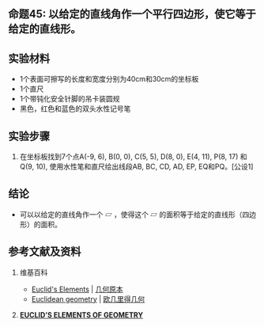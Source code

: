 ## 命题45: 以给定的直线角作一个平行四边形，使它等于给定的直线形。 

## 实验材料

- 1个表面可擦写的长度和宽度分别为40cm和30cm的坐标板
- 1个直尺
- 1个带钝化安全针脚的吊卡装圆规
- 黑色，红色和蓝色的双头水性记号笔

## 实验步骤

1. 在坐标板找到7个点A(-9, 6), B(0, 0), C(5, 5), D(8, 0), E(4, 11), P(8, 17) 和Q(9, 10), 使用水性笔和直尺绘出线段AB, BC, CD, AD, EP, EQ和PQ。[公设1]


## 结论

- 可以以给定的直线角作一个 ▱ ，使得这个 ▱ 的面积等于给定的直线形（四边形）的面积。 

## 参考文献及资料

1. 维基百科
	- [Euclid's Elements](https://en.wikipedia.org/wiki/Euclid%27s_Elements) | [几何原本](https://zh.wikipedia.org/wiki/%E5%87%A0%E4%BD%95%E5%8E%9F%E6%9C%AC) 
	- [Euclidean geometry](https://en.wikipedia.org/wiki/Euclidean_geometry) | [欧几里得几何](https://zh.wikipedia.org/wiki/%E6%AC%A7%E5%87%A0%E9%87%8C%E5%BE%97%E5%87%A0%E4%BD%95) 

2. [**EUCLID’S ELEMENTS OF GEOMETRY**](https://farside.ph.utexas.edu/books/Euclid/Elements.pdf) 



